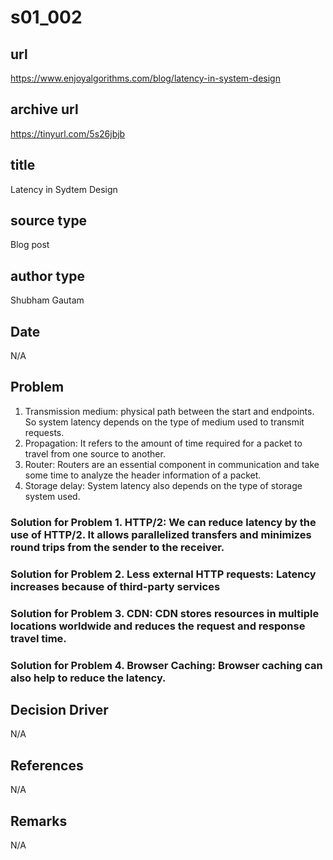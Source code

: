 # s01_002

## url
https://www.enjoyalgorithms.com/blog/latency-in-system-design

## archive url
https://tinyurl.com/5s26jbjb

## title
Latency in Sydtem Design

## source type
Blog post

## author type
Shubham Gautam

## Date
N/A

## Problem
1. Transmission medium: physical path between the start and endpoints. So system latency depends on the type of medium used to transmit requests.
2. Propagation: It refers to the amount of time required for a packet to travel
from one source to another.
3. Router: Routers are an essential component in communication and take some
time to analyze the header information of a packet.
4. Storage delay: System latency also depends on the type of storage system
used.

### Solution for Problem 1. HTTP/2: We can reduce latency by the use of HTTP/2. It allows parallelized transfers and minimizes round trips from the sender to the receiver.
### Solution for Problem 2. Less external HTTP requests: Latency increases because of third-party services
### Solution for Problem 3. CDN: CDN stores resources in multiple locations worldwide and reduces the request and response travel time.
### Solution for Problem 4. Browser Caching: Browser caching can also help to reduce the latency.

## Decision Driver
N/A

## References
N/A

## Remarks
N/A